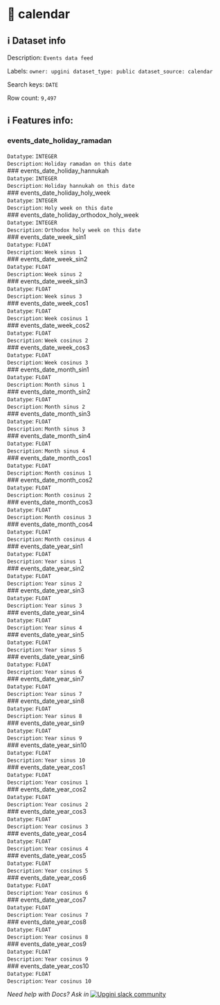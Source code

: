 # 📖 calendar 
## ℹ️ Dataset info 
Description: `Events data feed` 

Labels: ` owner: upgini ` &nbsp;` dataset_type: public ` &nbsp;` dataset_source: calendar ` &nbsp;

Search keys: 
` DATE ` &nbsp;

Row count: `9,497` 

## ℹ️ Features info:
### events_date_holiday_ramadan <br/>
`Datatype`: `INTEGER` <br/>
`Description`: `Holiday ramadan on this date` <br/>### events_date_holiday_hannukah <br/>
`Datatype`: `INTEGER` <br/>
`Description`: `Holiday hannukah on this date` <br/>### events_date_holiday_holy_week <br/>
`Datatype`: `INTEGER` <br/>
`Description`: `Holy week on this date` <br/>### events_date_holiday_orthodox_holy_week <br/>
`Datatype`: `INTEGER` <br/>
`Description`: `Orthodox holy week on this date` <br/>### events_date_week_sin1 <br/>
`Datatype`: `FLOAT` <br/>
`Description`: `Week sinus 1` <br/>### events_date_week_sin2 <br/>
`Datatype`: `FLOAT` <br/>
`Description`: `Week sinus 2` <br/>### events_date_week_sin3 <br/>
`Datatype`: `FLOAT` <br/>
`Description`: `Week sinus 3` <br/>### events_date_week_cos1 <br/>
`Datatype`: `FLOAT` <br/>
`Description`: `Week cosinus 1` <br/>### events_date_week_cos2 <br/>
`Datatype`: `FLOAT` <br/>
`Description`: `Week cosinus 2` <br/>### events_date_week_cos3 <br/>
`Datatype`: `FLOAT` <br/>
`Description`: `Week cosinus 3` <br/>### events_date_month_sin1 <br/>
`Datatype`: `FLOAT` <br/>
`Description`: `Month sinus 1` <br/>### events_date_month_sin2 <br/>
`Datatype`: `FLOAT` <br/>
`Description`: `Month sinus 2` <br/>### events_date_month_sin3 <br/>
`Datatype`: `FLOAT` <br/>
`Description`: `Month sinus 3` <br/>### events_date_month_sin4 <br/>
`Datatype`: `FLOAT` <br/>
`Description`: `Month sinus 4` <br/>### events_date_month_cos1 <br/>
`Datatype`: `FLOAT` <br/>
`Description`: `Month cosinus 1` <br/>### events_date_month_cos2 <br/>
`Datatype`: `FLOAT` <br/>
`Description`: `Month cosinus 2` <br/>### events_date_month_cos3 <br/>
`Datatype`: `FLOAT` <br/>
`Description`: `Month cosinus 3` <br/>### events_date_month_cos4 <br/>
`Datatype`: `FLOAT` <br/>
`Description`: `Month cosinus 4` <br/>### events_date_year_sin1 <br/>
`Datatype`: `FLOAT` <br/>
`Description`: `Year sinus 1` <br/>### events_date_year_sin2 <br/>
`Datatype`: `FLOAT` <br/>
`Description`: `Year sinus 2` <br/>### events_date_year_sin3 <br/>
`Datatype`: `FLOAT` <br/>
`Description`: `Year sinus 3` <br/>### events_date_year_sin4 <br/>
`Datatype`: `FLOAT` <br/>
`Description`: `Year sinus 4` <br/>### events_date_year_sin5 <br/>
`Datatype`: `FLOAT` <br/>
`Description`: `Year sinus 5` <br/>### events_date_year_sin6 <br/>
`Datatype`: `FLOAT` <br/>
`Description`: `Year sinus 6` <br/>### events_date_year_sin7 <br/>
`Datatype`: `FLOAT` <br/>
`Description`: `Year sinus 7` <br/>### events_date_year_sin8 <br/>
`Datatype`: `FLOAT` <br/>
`Description`: `Year sinus 8` <br/>### events_date_year_sin9 <br/>
`Datatype`: `FLOAT` <br/>
`Description`: `Year sinus 9` <br/>### events_date_year_sin10 <br/>
`Datatype`: `FLOAT` <br/>
`Description`: `Year sinus 10` <br/>### events_date_year_cos1 <br/>
`Datatype`: `FLOAT` <br/>
`Description`: `Year cosinus 1` <br/>### events_date_year_cos2 <br/>
`Datatype`: `FLOAT` <br/>
`Description`: `Year cosinus 2` <br/>### events_date_year_cos3 <br/>
`Datatype`: `FLOAT` <br/>
`Description`: `Year cosinus 3` <br/>### events_date_year_cos4 <br/>
`Datatype`: `FLOAT` <br/>
`Description`: `Year cosinus 4` <br/>### events_date_year_cos5 <br/>
`Datatype`: `FLOAT` <br/>
`Description`: `Year cosinus 5` <br/>### events_date_year_cos6 <br/>
`Datatype`: `FLOAT` <br/>
`Description`: `Year cosinus 6` <br/>### events_date_year_cos7 <br/>
`Datatype`: `FLOAT` <br/>
`Description`: `Year cosinus 7` <br/>### events_date_year_cos8 <br/>
`Datatype`: `FLOAT` <br/>
`Description`: `Year cosinus 8` <br/>### events_date_year_cos9 <br/>
`Datatype`: `FLOAT` <br/>
`Description`: `Year cosinus 9` <br/>### events_date_year_cos10 <br/>
`Datatype`: `FLOAT` <br/>
`Description`: `Year cosinus 10` <br/>


_Need help with Docs? Ask in_ <a href="https://4mlg.short.gy/join-upgini-community"><img alt="Upgini slack community" src="https://img.shields.io/badge/slack-@upgini-orange.svg?logo=slack"></a>